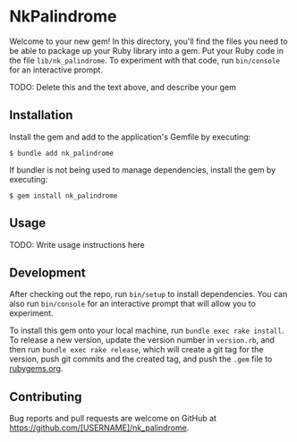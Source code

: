 # NkPalindrome

Welcome to your new gem! In this directory, you'll find the files you need to be able to package up your Ruby library into a gem. Put your Ruby code in the file `lib/nk_palindrome`. To experiment with that code, run `bin/console` for an interactive prompt.

TODO: Delete this and the text above, and describe your gem

## Installation

Install the gem and add to the application's Gemfile by executing:

    $ bundle add nk_palindrome

If bundler is not being used to manage dependencies, install the gem by executing:

    $ gem install nk_palindrome

## Usage

TODO: Write usage instructions here

## Development

After checking out the repo, run `bin/setup` to install dependencies. You can also run `bin/console` for an interactive prompt that will allow you to experiment.

To install this gem onto your local machine, run `bundle exec rake install`. To release a new version, update the version number in `version.rb`, and then run `bundle exec rake release`, which will create a git tag for the version, push git commits and the created tag, and push the `.gem` file to [rubygems.org](https://rubygems.org).

## Contributing

Bug reports and pull requests are welcome on GitHub at https://github.com/[USERNAME]/nk_palindrome.

